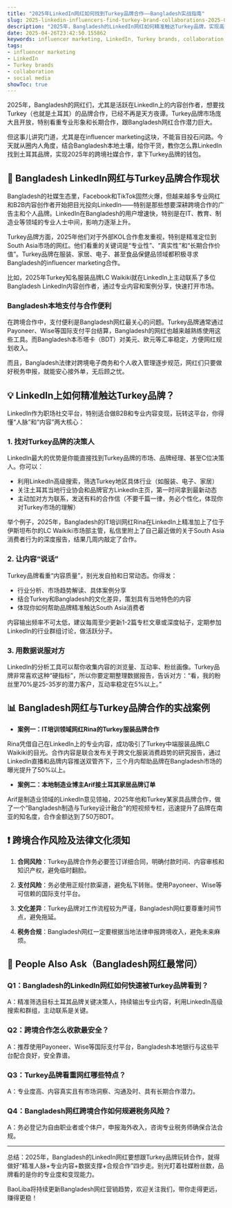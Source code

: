 ```yaml
---
title: "2025年LinkedIn网红如何找到Turkey品牌合作——Bangladesh实战指南"
slug: 2025-linkedin-influencers-find-turkey-brand-collaborations-2025-04-26
description: "2025年，Bangladesh的LinkedIn网红如何精准触达Turkey品牌，实现高效合作？本文结合本地支付、法律文化和社交媒体玩法，教你玩转跨境influencer marketing。"
date: 2025-04-26T23:42:50.155862
keywords: influencer marketing, LinkedIn, Turkey brands, collaboration, social media
tags:
- influencer marketing
- LinkedIn
- Turkey brands
- collaboration
- social media
showToc: true
---
```


2025年，Bangladesh的网红们，尤其是活跃在LinkedIn上的内容创作者，想要找Turkey（也就是土耳其）的品牌合作，已经不再是天方夜谭。Turkey品牌市场庞大且开放，特别看重专业形象和长期合作，跟Bangladesh网红合作潜力巨大。

但这事儿讲究门道，尤其是在influencer marketing这块，不能盲目投石问路。今天就从圈内人角度，结合Bangladesh本地土壤，给你干货，教你怎么靠LinkedIn找到土耳其品牌，实现2025年的跨境社媒合作，拿下Turkey品牌的钱包。

## 📢 Bangladesh LinkedIn网红与Turkey品牌合作现状

Bangladesh的社媒生态里，Facebook和TikTok固然火爆，但越来越多专业网红和B2B内容创作者开始把目光投向LinkedIn——特别是那些想要深耕跨境合作的广告主和个人品牌。LinkedIn在Bangladesh的用户增速快，特别是在IT、教育、制造业等领域的专业人士中间，影响力逐渐上升。

Turkey品牌方面，2025年他们对于外部KOL合作愈发重视，特别是精准定位到South Asia市场的网红。他们看重的关键词是“专业性”、“真实性”和“长期合作价值”。Turkey品牌在服装、家居、电子、甚至食品保健品领域都积极寻求Bangladesh的influencer marketing合作。

比如，2025年Turkey知名服装品牌LC Waikiki就在LinkedIn上主动联系了多位Bangladesh LinkedIn内容创作者，通过专业内容和案例分享，快速打开市场。

### Bangladesh本地支付与合作便利

在跨境合作中，支付便利是Bangladesh网红最关心的问题。Turkey品牌通常通过Payoneer、Wise等国际支付平台结算，Bangladesh的网红也越来越熟练使用这些工具。而Bangladesh本币塔卡（BDT）对美元、欧元等汇率稳定，方便网红规划收入。

而且，Bangladesh法律对跨境电子商务和个人收入管理逐步规范，网红们只要做好税务申报，就能安心接外单，无后顾之忧。

## 💡 LinkedIn上如何精准触达Turkey品牌？

LinkedIn作为职场社交平台，特别适合做B2B和专业内容变现，玩转这平台，你得懂“人脉”和“内容”两大核心：

### 1. 找对Turkey品牌的决策人

LinkedIn最大的优势是你能直接找到Turkey品牌的市场、品牌经理、甚至C位决策人。你可以：

- 利用LinkedIn高级搜索，筛选Turkey地区具体行业（如服装、电子、家居）
- 关注土耳其当地行业协会和品牌官方LinkedIn主页，第一时间拿到最新动态
- 主动加对方为联系，发送有料的合作信（不要千篇一律，务必个性化，体现你对Turkey市场的理解）

举个例子，2025年，Bangladesh的IT培训网红Rina在LinkedIn上精准加上了位于伊斯坦布尔的LC Waikiki市场部主管，私信里附上了自己最近做的关于South Asia消费者行为的深度报告，结果几周内敲定了合作。

### 2. 让内容“说话”

Turkey品牌看重“内容质量”，别光发自拍和日常动态。你得发：

- 行业分析、市场趋势解读、具体案例分享
- 结合Turkey和Bangladesh的文化差异，策划具有当地特色的内容
- 体现你如何帮助品牌精准触达South Asia消费者

内容输出频率不可太低，建议每周至少更新1-2篇专栏文章或深度帖子，定期参加LinkedIn的行业群组讨论，做活跃分子。

### 3. 用数据说服对方

LinkedIn的分析工具可以帮你收集内容的浏览量、互动率、粉丝画像。Turkey品牌非常喜欢这种“硬指标”，所以你要定期整理数据报告，告诉对方：“看，我的粉丝里70%是25-35岁的潜力客户，互动率稳定在5%以上。”

## 📊 Bangladesh网红与Turkey品牌合作的实战案例

- **案例一：IT培训领域网红Rina的Turkey服装品牌合作**

Rina凭借自己在LinkedIn上的专业内容，成功吸引了Turkey中端服装品牌LC Waikiki的目光。合作内容是联合发布关于跨文化服装消费趋势的研究报告，通过LinkedIn直播和品牌内容推送双管齐下，三个月内帮助品牌在Bangladesh市场的曝光提升了50%以上。

- **案例二：本地制造业博主Arif接土耳其家居品牌订单**

Arif是制造业领域的LinkedIn意见领袖，2025年他和Turkey某家具品牌合作，做了一个“Bangladesh制造与Turkey设计融合”的短视频专栏，迅速提升了品牌在南亚的知名度，合作金额达到了50万BDT。

## ❗ 跨境合作风险及法律文化须知

1. **合同风险**：Turkey品牌合作务必要签订详细合同，明确付款时间、内容审核和知识产权，避免临时翻脸。

2. **支付风险**：务必使用正规付款渠道，避免私下转账。使用Payoneer、Wise等可信赖的国际支付平台。

3. **文化差异**：Turkey品牌对工作流程较为严谨，Bangladesh网红要尊重时间节点，避免拖延。

4. **税务合规**：Bangladesh网红一定要根据当地法律申报跨境收入，避免未来麻烦。

## 📢 People Also Ask（Bangladesh网红最常问）

### Q1：Bangladesh的LinkedIn网红如何快速被Turkey品牌看到？

A：精准筛选目标土耳其品牌关键决策人，持续输出专业内容，利用LinkedIn高级搜索和群组，主动联系是关键。

### Q2：跨境合作怎么收款最安全？

A：推荐使用Payoneer、Wise等国际支付平台，Bangladesh本地银行与这些平台配合良好，安全靠谱。

### Q3：Turkey品牌看重网红哪些特点？

A：专业度高、内容真实且有市场洞察、沟通及时、具有长期合作潜力。

### Q4：Bangladesh网红跨境合作如何规避税务风险？

A：务必登记为自由职业者或个体户，申报海外收入，咨询专业税务师确保合法合规。

---

总结：2025年，Bangladesh的LinkedIn网红要想跟Turkey品牌玩转合作，就得做好“精准人脉+专业内容+数据支撑+合规合作”四步走。别光盯着社媒粉丝数，品牌看的是你的专业度和变现能力。

BaoLiba将持续更新Bangladesh网红营销趋势，欢迎关注我们，带你走得更远，赚得更稳！